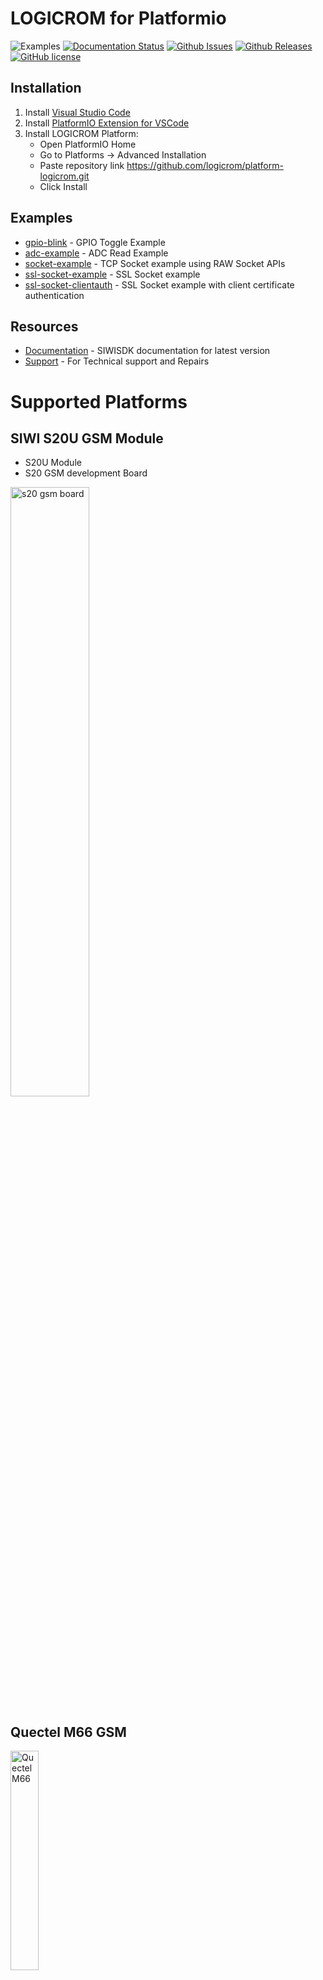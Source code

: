 # LOGICROM for Platformio

![Examples](https://github.com/waybyte/platform-logicrom/workflows/Examples/badge.svg)
[![Documentation Status](https://readthedocs.org/projects/siwisdk/badge/?version=latest)](https://siwisdk.readthedocs.io/en/latest/?badge=latest)
[![Github Issues](https://img.shields.io/github/issues/waybyte/platform-logicrom.svg)](http://github.com/waybyte/platform-logicrom/issues)
[![Github Releases](https://img.shields.io/github/release/waybyte/platform-logicrom.svg)](https://github.com/waybyte/platform-logicrom/releases)
[![GitHub license](https://img.shields.io/badge/license-MIT-blue.svg)](https://github.com/waybyte/platform-logicrom/blob/master/LICENSE)

## Installation

1. Install [Visual Studio Code](https://code.visualstudio.com/)
2. Install [PlatformIO Extension for VSCode](https://platformio.org/platformio-ide)
3. Install LOGICROM Platform:
	* Open PlatformIO Home
	* Go to Platforms -> Advanced Installation
	* Paste repository link https://github.com/logicrom/platform-logicrom.git
	* Click Install

## Examples

* [gpio-blink](https://github.com/waybyte/platform-logicrom/tree/master/examples/gpio-blink) - GPIO Toggle Example
* [adc-example](https://github.com/waybyte/platform-logicrom/tree/master/examples/adc-example) - ADC Read Example
* [socket-example](https://github.com/waybyte/platform-logicrom/tree/master/examples/socket-example) - TCP Socket example using RAW Socket APIs
* [ssl-socket-example](https://github.com/waybyte/platform-logicrom/tree/master/examples/ssl-socket-example) - SSL Socket example
* [ssl-socket-clientauth](https://github.com/waybyte/platform-logicrom/tree/master/examples/ssl-socket-clientauth) - SSL Socket example with client certificate authentication

## Resources

* [Documentation](https://siwisdk.readthedocs.io/en/latest) - SIWISDK documentation for latest version
* [Support](https://help.siwi.in) - For Technical support and Repairs

# Supported Platforms
## SIWI S20U GSM Module
* S20U Module
* S20 GSM development Board
<img src="https://siwiembedded.github.io/asset/s20gsm_board.png" alt="s20 gsm board" width="50%">

## Quectel M66 GSM
<img src="https://www.quectel.com/UploadImage/Product/20200304152709774.png" alt="Quectel M66" width="30%">

## Quectel MC60 GSM
<img src="https://www.quectel.com/UploadImage/Product/20200302164806327.png" alt="Quectel MC60" width="30%">

## Quectel MC20 GSM
<img src="https://www.quectel.com/UploadImage/Product/20200302175738828.png" alt="Quectel MC20" width="30%">

## Quectel M56 GSM
<img src="https://www.quectel.com/UploadImage/Product/20200304115535722.png" alt="Quectel M56" width="30%">
